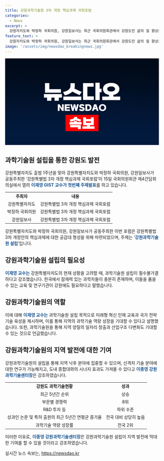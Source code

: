 ```yaml
---
title: 강원과학기술원 3차 개정 핵심과제 국회포럼
categories:
  - News
excerpt: >
  강원자치도와 박정하 국회의원, 강원일보사는 최근 국회의원회관에서 강원도민 삶의 질 향상을 위한 강원포럼-의료붕괴는 지역소멸이다를 공동 주최했다. 포럼에서는 강원과학기술원 설립에 대한 주요 발표가 이뤄졌는데, GIST 교수와 강원과학기술센터장이 주제에 대한 전망과 필요성에 대해 발표했다. 이와 함께 강원특별법 3차 개정 안의 핵심과제에 대한 공감대 형성을 위한 포럼으로, 지속 가능한 발전을 위한 연구 중심 교육기관 설립이 필수불가결하다는 주장도 나왔다.
feature_text: >
  강원자치도와 박정하 국회의원, 강원일보사는 최근 국회의원회관에서 강원도민 삶의 질 향상을 위한 강원포럼-의료붕괴는 지역소멸이다를 공동 주최했다. 포럼에서는 강원과학기술원 설립에 대한 주요 발표가 이뤄졌는데, GIST 교수와 강원과학기술센터장이 주제에 대한 전망과 필요성에 대해 발표했다. 이와 함께 강원특별법 3차 개정 안의 핵심과제에 대한 공감대 형성을 위한 포럼으로, 지속 가능한 발전을 위한 연구 중심 교육기관 설립이 필수불가결하다는 주장도 나왔다.
image: '/assets/img/newsdao_breakingnews.jpg'
---
```


<p><img src="/assets/img/newsdao_breakingnews.jpg" alt="implanttips 속보" /></p>

<h2 data-ke-size="size26">과학기술원 설립을 통한 강원도 발전</h2>

<p data-ke-size="size16">강원특별자치도 출범 1주년을 맞아 강원특별자치도와 박정하 국회의원, 강원일보사가 공동주최한 ‘강원특별법 3차 개정 핵심과제 국회포럼’이 15일 국회의원회관 제4간담회의실에서 열려 <b><span style="color: #1a5490;">이재영 GIST 교수가 첫번째 주제발표</span></b>를 하고 있습니다.</p>

<table>
  <tbody>
    <tr>
      <td style="text-align: center; height: 17px;"><b>주최자</b></td>
      <td style="text-align: center; height: 17px;"><b>내용</b></td>
    </tr>
    <tr>
      <td style="text-align: center; height: 17px;">강원특별자치도</td>
      <td style="text-align: center; height: 17px;">강원특별법 3차 개정 핵심과제 국회포럼</td>
    </tr>
    <tr>
      <td style="text-align: center; height: 17px;">박정하 국회의원</td>
      <td style="text-align: center; height: 17px;">강원특별법 3차 개정 핵심과제 국회포럼</td>
    </tr>
    <tr>
      <td style="text-align: center; height: 17px;">강원일보사</td>
      <td style="text-align: center; height: 17px;">강원특별법 3차 개정 핵심과제 국회포럼</td>
    </tr>
  </tbody>
</table>

<p data-ke-size="size16">강원특별자치도와 박정하 국회의원, 강원일보사가 공동주최한 이번 포럼은 강원특별법 3차 개정안의 핵심과제에 대한 공감대 형성을 위해 마련되었으며, 주제는 ‘<b><span style="color: #1a5490;">강원과학기술원 설립</span></b>’입니다.</p>

<h2 data-ke-size="size26">강원과학기술원 설립의 필요성</h2>

<p data-ke-size="size16"><b><span style="color: #1a5490;">이재영 교수는</span></b> 강원특별자치도의 현재 상황을 고려할 때, 과학기술원 설립이 필수불가결하다고 강조했습니다. 한국에서 잠재력 있는 과학자들이 충분히 존재하며, 이들을 품을 수 있는 교육 및 연구기관이 강원에도 필요하다고 말했습니다.</p>

<h2 data-ke-size="size26">강원과학기술원의 역할</h2>

<p data-ke-size="size16">이에 대해 <b><span style="color: #1a5490;">이재영 교수는</span></b> 과학기술원 설립 목적으로 미래형 혁신 인재 교육과 국가 전략기술 육성을 제시하며, 이를 통해 지역의 과학기술 역량 성장을 기대할 수 있다고 설명했습니다. 또한, 과학기술원을 통해 지역 양질의 일자리 창출과 산업구조 다변화도 기대할 수 있는 것으로 언급했습니다.</p>

<h2 data-ke-size="size26">강원과학기술원의 지역 발전에 대한 기여</h2>

<p data-ke-size="size16">강원과학기술원의 설립을 통해 지역 낙후 분야에 집중할 수 있으며, 신격차 기술 분야에 대한 연구가 가능해지고, 도내 종합대와의 시너지 효과도 가져올 수 있다고 <b><span style="color: #1a5490;">이종영 강원과학기술센터장</span></b>은 강조하였습니다.</p>

<table>
  <tbody>
    <tr>
      <td style="text-align: center; height: 17px;"><b>강원도 과학기술현황</b></td>
      <td style="text-align: center; height: 17px;"><b>성과</b></td>
    </tr>
    <tr>
      <td style="text-align: center; height: 17px;">최근 5년간 순위</td>
      <td style="text-align: center; height: 17px;">상승</td>
    </tr>
    <tr>
      <td style="text-align: center; height: 17px;">부문별 경쟁력</td>
      <td style="text-align: center; height: 17px;">8위</td>
    </tr>
    <tr>
      <td style="text-align: center; height: 17px;">R&D 투자 등</td>
      <td style="text-align: center; height: 17px;">하위 수준</td>
    </tr>
    <tr>
      <td style="text-align: center; height: 17px;">성과인 논문 및 특허 출원의 최근 5년간 연평균 증가율</td>
      <td style="text-align: center; height: 17px;">전국 대비 상당히 높음</td>
    </tr>
    <tr>
      <td style="text-align: center; height: 17px;">과학기술 역량 성장률</td>
      <td style="text-align: center; height: 17px;">전국 2위</td>
    </tr>
  </tbody>
</table>

<p data-ke-size="size16">이러한 이유로, <b><span style="color: #1a5490;">이종영 강원과학기술센터장</span></b>은 강원과학기술원 설립이 지역 발전에 막대한 기여를 할 수 있을 것이라고 강조하였습니다.</p>
실시간 뉴스 속보는, <a href="https://newsdao.kr" rel="dofollow">https://newsdao.kr</a>


